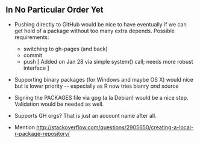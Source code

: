 
## In No Particular Order Yet

- Pushing directly to GitHub would be nice to have eventually if we can get
  hold of a package without too many extra depends. Possible requirements:
  + switching to gh-pages (and back)
  + commit
  + push
  [ Added on Jan 28 via simple system() call; needs more robust interface ]

- Supporting binary packages (for Windows and maybe OS X) would nice but is
  lower priority -- especially as R now tries bianry _and_ source

- Signing the PACKAGES file via gpg (a la Debian) would be a nice
  step. Validation would be needed as well.

- Supports GH orgs? That is just an account name after all.

- Mention http://stackoverflow.com/questions/2905650/creating-a-local-r-package-repository/
